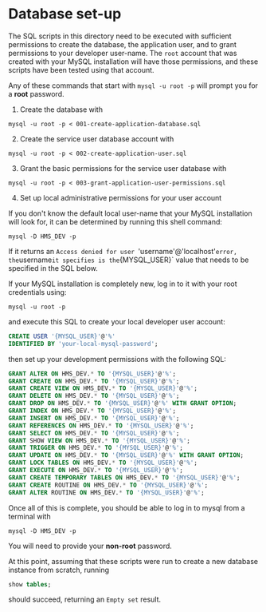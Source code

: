 # Database set-up

The SQL scripts in this directory need to be executed with sufficient permissions to create the database, the application user, and to grant permissions to your developer user-name. The `root` account that was created with your MySQL installation will have those permissions, and these scripts have been tested using that account.

Any of these commands that start with `mysql -u root -p` will prompt you for a **root** password.

1. Create the database with

```shell
mysql -u root -p < 001-create-application-database.sql
```

2. Create the service user database account with

```shell
mysql -u root -p < 002-create-application-user.sql
```

3. Grant the basic permissions for the service user database with

```shell
mysql -u root -p < 003-grant-application-user-permissions.sql
```

4. Set up local administrative permissions for your user account

If you don't know the default local user-name that your MySQL installation will look for, it can be determined by running this shell command:

```shell
mysql -D HMS_DEV -p
```
If it returns an `Access denied for user `'username'@'localhost'` error, the `username` it specifies is the `{MYSQL_USER}` value that needs to be specified in the SQL below.

If your MySQL installation is completely new, log in to it with your root credentials using:

```shell
mysql -u root -p
```

and execute this SQL to create your local developer user account:

```sql
CREATE USER '{MYSQL_USER}'@'%'
IDENTIFIED BY 'your-local-mysql-password';
```

then set up your development permissions with the following SQL:

```sql
GRANT ALTER ON HMS_DEV.* TO '{MYSQL_USER}'@'%';
GRANT CREATE ON HMS_DEV.* TO '{MYSQL_USER}'@'%';
GRANT CREATE VIEW ON HMS_DEV.* TO '{MYSQL_USER}'@'%';
GRANT DELETE ON HMS_DEV.* TO '{MYSQL_USER}'@'%';
GRANT DROP ON HMS_DEV.* TO '{MYSQL_USER}'@'%' WITH GRANT OPTION;
GRANT INDEX ON HMS_DEV.* TO '{MYSQL_USER}'@'%';
GRANT INSERT ON HMS_DEV.* TO '{MYSQL_USER}'@'%';
GRANT REFERENCES ON HMS_DEV.* TO '{MYSQL_USER}'@'%';
GRANT SELECT ON HMS_DEV.* TO '{MYSQL_USER}'@'%';
GRANT SHOW VIEW ON HMS_DEV.* TO '{MYSQL_USER}'@'%';
GRANT TRIGGER ON HMS_DEV.* TO '{MYSQL_USER}'@'%';
GRANT UPDATE ON HMS_DEV.* TO '{MYSQL_USER}'@'%' WITH GRANT OPTION;
GRANT LOCK TABLES ON HMS_DEV.* TO '{MYSQL_USER}'@'%';
GRANT EXECUTE ON HMS_DEV.* TO '{MYSQL_USER}'@'%';
GRANT CREATE TEMPORARY TABLES ON HMS_DEV.* TO '{MYSQL_USER}'@'%';
GRANT CREATE ROUTINE ON HMS_DEV.* TO '{MYSQL_USER}'@'%';
GRANT ALTER ROUTINE ON HMS_DEV.* TO '{MYSQL_USER}'@'%';
```

Once all of this is complete, you should be able to log in to mysql from a terminal with

```shell
mysql -D HMS_DEV -p
```

You will need to provide your **non-root** password.

At this point, assuming that these scripts were run to create a new database instance from scratch, running

```sql
show tables;
```

should succeed, returning an `Empty set` result.
